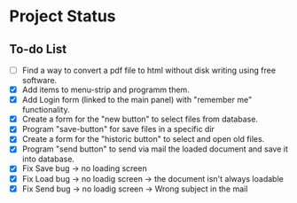 # Project Status

## To-do List
- [ ] Find a way to convert a pdf file to html without disk writing using free software.
- [X] Add items to menu-strip and programm them.
- [X] Add Login form (linked to the main panel) with "remember me" functionality.
- [X] Create a form for the "new button" to select files from database.
- [X] Program "save-button" for save files in a specific dir
- [X] Create a form for the "historic button" to select and open old files.
- [X] Program "send button" to send via mail the loaded document and save it into database.
- [X] Fix Save bug -> no loading screen
- [X] Fix Load bug -> no loadig screen -> the document isn't always loadable
- [X] Fix Send bug -> no loadig screen -> Wrong subject in the mail
